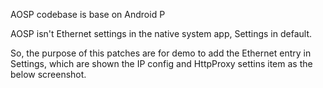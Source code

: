 AOSP codebase is base on Android P

AOSP isn't Ethernet settings in the native system app, Settings in default.

So, the purpose of this patches are for demo to add the Ethernet entry in Settings, which are shown the IP config and HttpProxy settins item as the below screenshot.  